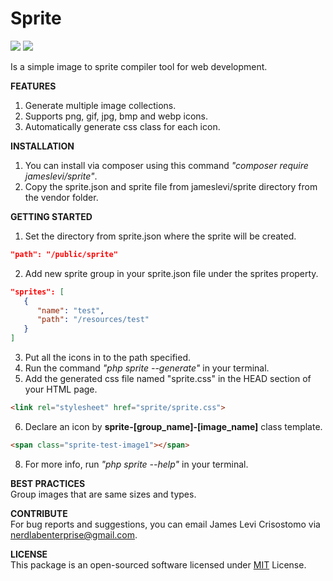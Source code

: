 # Sprite

![](https://img.shields.io/badge/packagist-v1.0.6-informational?style=flat&logo=<LOGO_NAME>&logoColor=white&color=2bbc8a) ![](https://img.shields.io/badge/license-MIT-informational?style=flat&logo=<LOGO_NAME>&logoColor=white&color=2bbc8a)
 
Is a simple image to sprite compiler tool for web development.

**FEATURES**  
1. Generate multiple image collections.
2. Supports png, gif, jpg, bmp and webp icons.
3. Automatically generate css class for each icon.

**INSTALLATION**  
1. You can install via composer using this command *"composer require jameslevi/sprite"*.
2. Copy the sprite.json and sprite file from jameslevi/sprite directory from the vendor folder.  

**GETTING STARTED**  
1. Set the directory from sprite.json where the sprite will be created.
```json
"path": "/public/sprite"
```  
2. Add new sprite group in your sprite.json file under the sprites property.
```json
"sprites": [
   {
      "name": "test",
      "path": "/resources/test"
   }
]
```  
3. Put all the icons in to the path specified.
4. Run the command *"php sprite --generate"* in your terminal.
5. Add the generated css file named "sprite.css" in the HEAD section of your HTML page.  
```html
<link rel="stylesheet" href="sprite/sprite.css">
```  
6. Declare an icon by **sprite-[group_name]-[image_name]** class template.
```html
<span class="sprite-test-image1"></span>
```  
8. For more info, run *"php sprite --help"* in your terminal.  

**BEST PRACTICES**  
Group images that are same sizes and types.  

**CONTRIBUTE**  
For bug reports and suggestions, you can email James Levi Crisostomo via nerdlabenterprise@gmail.com.  

**LICENSE**  
This package is an open-sourced software licensed under [MIT](https://opensource.org/licenses/MIT) License.
